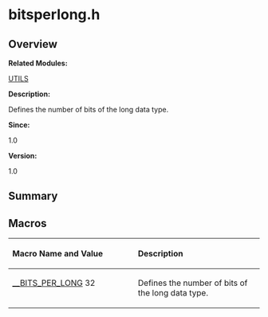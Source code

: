 # bitsperlong.h<a name="EN-US_TOPIC_0000001055078101"></a>

## **Overview**<a name="section944486675093524"></a>

**Related Modules:**

[UTILS](en-us_topic_0000001055198076.md)

**Description:**

Defines the number of bits of the long data type. 

**Since:**

1.0

**Version:**

1.0

## **Summary**<a name="section1719038578093524"></a>

## Macros<a name="define-members"></a>

<a name="table529270003093524"></a>
<table><thead align="left"><tr id="row706240591093524"><th class="cellrowborder" valign="top" width="50%" id="mcps1.1.3.1.1"><p id="p1955197407093524"><a name="p1955197407093524"></a><a name="p1955197407093524"></a>Macro Name and Value</p>
</th>
<th class="cellrowborder" valign="top" width="50%" id="mcps1.1.3.1.2"><p id="p1874260149093524"><a name="p1874260149093524"></a><a name="p1874260149093524"></a>Description</p>
</th>
</tr>
</thead>
<tbody><tr id="row630766457093524"><td class="cellrowborder" valign="top" width="50%" headers="mcps1.1.3.1.1 "><p id="p2129036871093524"><a name="p2129036871093524"></a><a name="p2129036871093524"></a><a href="en-us_topic_0000001055198076.md#ga0bf2a26a1f15f79f80319edbaa5cc9a5">__BITS_PER_LONG</a>   32</p>
</td>
<td class="cellrowborder" valign="top" width="50%" headers="mcps1.1.3.1.2 "><p id="p1505462970093524"><a name="p1505462970093524"></a><a name="p1505462970093524"></a>Defines the number of bits of the long data type. </p>
</td>
</tr>
</tbody>
</table>

